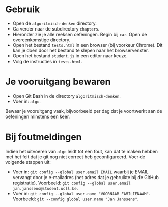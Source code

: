 # Gebruik

- Open de `algoritmisch-denken` directory.
- Ga verder naar de subdirectory `chapters`.
- Hieronder zie je alle reeksen oefeningen. Begin bij `car`. Open de overeenkomstige directory.
- Open het bestand `tests.html` in een browser (bij voorkeur Chrome). Dit kan je doen door het bestand te slepen naar het browservenster.
- Open het bestand `student.js` in een editor naar keuze.
- Volg de instructies in `tests.html`.

# Je vooruitgang bewaren

- Open Git Bash in de directory `algoritmisch-denken`.
- Voer in: `algo`.

Bewaar je vooruitgang vaak, bijvoorbeeld per dag dat je voortwerkt aan de oefeningen minstens een keer.

# Bij foutmeldingen

Indien het uitvoeren van `algo` leidt tot een fout, kan dat te maken hebben met het feit dat je git nog niet correct heb geconfigureerd.
Voer de volgende stappen uit:

- Voer in: `git config --global user.email EMAIL` waarbij je EMAIL vervangt door je e-mailadres (het adres dat je gebruikte bij de GitHub registratie). Voorbeeld: `git config --global user.email jan.janssens@student.ucll.be`.
- Voer in: `git config --global user.name "VOORNAAM FAMILIENAAM"`. Voorbeeld: `git --config global user.name "Jan Janssens"`.
